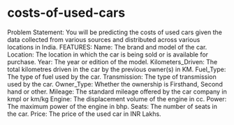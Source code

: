 # costs-of-used-cars
Problem Statement: You will be predicting the costs of used cars given the data collected from various sources and distributed across various locations in India.  FEATURES:  Name: The brand and model of the car.  Location: The location in which the car is being sold or is available for purchase.  Year: The year or edition of the model.  Kilometers_Driven: The total kilometres driven in the car by the previous owner(s) in KM.  Fuel_Type: The type of fuel used by the car.  Transmission: The type of transmission used by the car.  Owner_Type: Whether the ownership is Firsthand, Second hand or other.  Mileage: The standard mileage offered by the car company in kmpl or km/kg  Engine: The displacement volume of the engine in cc.  Power: The maximum power of the engine in bhp.  Seats: The number of seats in the car.  Price: The price of the used car in INR Lakhs.
